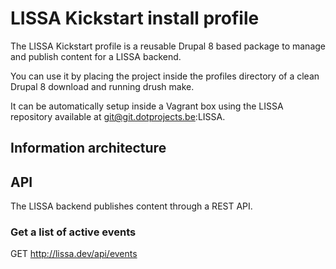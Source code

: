 # LISSA Kickstart install profile

The LISSA Kickstart profile is a reusable Drupal 8 based package to manage and
publish content for a LISSA backend.

You can use it by placing the project inside the profiles directory of a clean
Drupal 8 download and running drush make.

It can be automatically setup inside a Vagrant box using the LISSA repository
available at git@git.dotprojects.be:LISSA.

## Information architecture

## API

The LISSA backend publishes content through a REST API.

### Get a list of active events

GET http://lissa.dev/api/events
